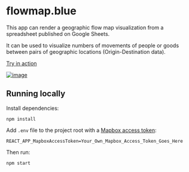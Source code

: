 # flowmap.blue

This app can render a geographic flow map visualization from a spreadsheet published on Google Sheets.

It can be used to visualize numbers of movements of people or goods between pairs of geographic locations
(Origin-Destination data).



[Try in action](http://flowmap.blue/)

[![image](https://user-images.githubusercontent.com/351828/50651937-31146d00-0f85-11e9-88b2-b18ec6e4553f.png)](http://flowmap.blue/1zNbTBLInPOBcCwCDdoSdnnUDdOfDyStFdhPC6nJmBl8)


## Running locally

Install dependencies:

    npm install

Add `.env` file to the project root with a [Mapbox access token](https://www.mapbox.com/help/define-access-token/):

    REACT_APP_MapboxAccessToken=Your_Own_Mapbox_Access_Token_Goes_Here

Then run:

    npm start
